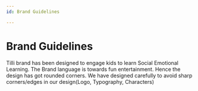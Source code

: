 ```yaml
---
id: Brand Guidelines

---
```


# Brand Guidelines

Tilli brand has been designed to engage kids to learn Social Emotional Learning.
The Brand language is towards fun entertainment. Hence the design has got rounded corners. 
We have designed carefully to avoid sharp corners/edges in our design(Logo, Typography, Characters)

